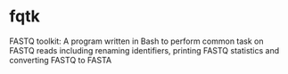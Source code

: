 # fqtk
FASTQ toolkit: A program written in Bash to perform common task on FASTQ reads including renaming identifiers, printing FASTQ statistics and converting FASTQ to FASTA
